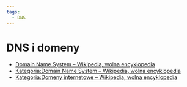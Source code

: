 ```yaml
---
tags:
  - DNS
---
```


# DNS i domeny

- [Domain Name System – Wikipedia, wolna encyklopedia](https://pl.wikipedia.org/wiki/Domain_Name_System)
- [Kategoria:Domain Name System – Wikipedia, wolna encyklopedia](https://pl.wikipedia.org/wiki/Kategoria:Domain_Name_System)
- [Kategoria:Domeny internetowe – Wikipedia, wolna encyklopedia](https://pl.wikipedia.org/wiki/Kategoria:Domeny_internetowe)
